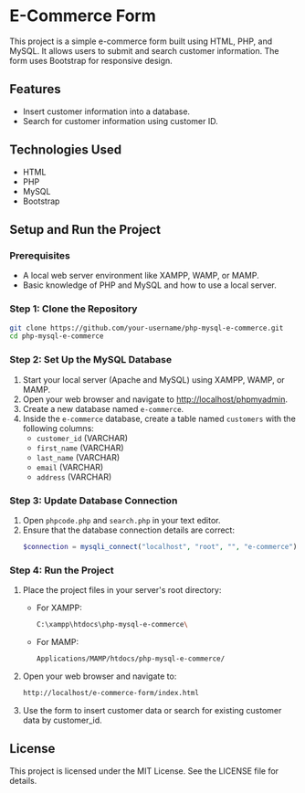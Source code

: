 # E-Commerce Form

This project is a simple e-commerce form built using HTML, PHP, and MySQL. It allows users to submit and search customer information. The form uses Bootstrap for responsive design.

## Features
- Insert customer information into a database.
- Search for customer information using customer ID.

## Technologies Used
- HTML
- PHP
- MySQL
- Bootstrap

## Setup and Run the Project

### Prerequisites
- A local web server environment like XAMPP, WAMP, or MAMP.
- Basic knowledge of PHP and MySQL and how to use a local server.

### Step 1: Clone the Repository
```sh
git clone https://github.com/your-username/php-mysql-e-commerce.git
cd php-mysql-e-commerce
```

### Step 2: Set Up the MySQL Database
1. Start your local server (Apache and MySQL) using XAMPP, WAMP, or MAMP.
2. Open your web browser and navigate to [http://localhost/phpmyadmin](http://localhost/phpmyadmin).
3. Create a new database named `e-commerce`.
4. Inside the `e-commerce` database, create a table named `customers` with the following columns:
   - `customer_id` (VARCHAR)
   - `first_name` (VARCHAR)
   - `last_name` (VARCHAR)
   - `email` (VARCHAR)
   - `address` (VARCHAR)

### Step 3: Update Database Connection
1. Open `phpcode.php` and `search.php` in your text editor.
2. Ensure that the database connection details are correct:
   ```php
   $connection = mysqli_connect("localhost", "root", "", "e-commerce");
   ```
### Step 4: Run the Project

1. Place the project files in your server's root directory:
   - For XAMPP: 
     ```sh
     C:\xampp\htdocs\php-mysql-e-commerce\
     ```
   - For MAMP: 
     ```sh
     Applications/MAMP/htdocs/php-mysql-e-commerce/
     ```
  
2. Open your web browser and navigate to:
   ```sh
   http://localhost/e-commerce-form/index.html
   ```
3. Use the form to insert customer data or search for existing customer data by customer_id.
   
## License
This project is licensed under the MIT License. See the LICENSE file for details.
